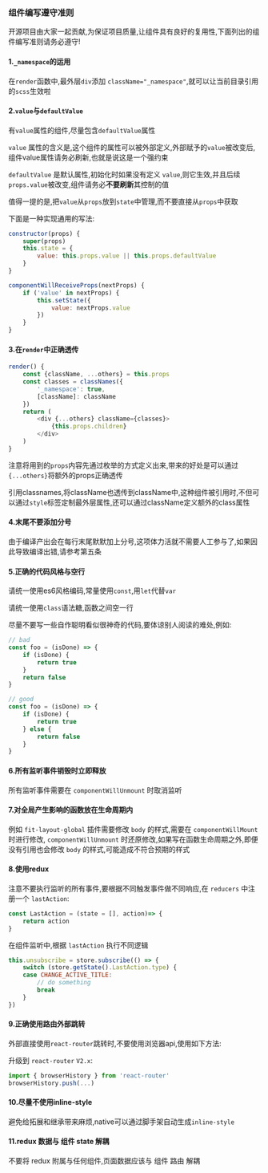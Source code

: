 ### 组件编写遵守准则

开源项目由大家一起贡献,为保证项目质量,让组件具有良好的复用性,下面列出的组件编写准则请务必遵守!

#### 1.`_namespace`的运用

在`render`函数中,最外层`div`添加 `className="_namespace"`,就可以让当前目录引用的`scss`生效啦

#### 2.`value`与`defaultValue`

有`value`属性的组件,尽量包含`defaultValue`属性

`value` 属性的含义是,这个组件的属性可以被外部定义,外部赋予的`value`被改变后,组件value属性请务必刷新,也就是说这是一个强约束

`defaultValue` 是默认属性,初始化时如果没有定义 `value`,则它生效,并且后续 `props.value`被改变,组件请务必**不要刷新**其控制的值

值得一提的是,把`value`从`props`放到`state`中管理,而不要直接从`props`中获取

下面是一种实现通用的写法:

~~~js
constructor(props) {
    super(props)
    this.state = {
        value: this.props.value || this.props.defaultValue
    }
}

componentWillReceiveProps(nextProps) {
    if ('value' in nextProps) {
        this.setState({
            value: nextProps.value
        })
    }
}
~~~

#### 3.在`render`中正确透传

~~~js
render() {
    const {className, ...others} = this.props
    const classes = classNames({
        '_namespace': true,
        [className]: className
    })
    return (
        <div {...others} className={classes}>
            {this.props.children}
        </div>
    )
}
~~~

注意将用到的`props`内容先通过枚举的方式定义出来,带来的好处是可以通过`{...others}`将额外的props正确透传

引用classnames,将className也透传到className中,这种组件被引用时,不但可以通过`style`标签定制最外层属性,还可以通过className定义额外的class属性

#### 4.末尾不要添加分号

由于编译产出会在每行末尾默默加上分号,这项体力活就不需要人工参与了,如果因此导致编译出错,请参考第五条

#### 5.正确的代码风格与空行

请统一使用es6风格编码,常量使用`const`,用`let`代替`var`

请统一使用`class`语法糖,函数之间空一行

尽量不要写一些自作聪明看似很神奇的代码,要体谅别人阅读的难处,例如:

~~~js
// bad
const foo = (isDone) => {
    if (isDone) {
        return true
    }
    return false
}

// good
const foo = (isDone) => {
    if (isDone) {
        return true
    } else {
        return false
    }
}
~~~

#### 6.所有监听事件销毁时立即释放

所有监听事件需要在 `componentWillUnmount` 时取消监听

#### 7.对全局产生影响的函数放在生命周期内

例如 `fit-layout-global` 插件需要修改 `body` 的样式,需要在 `componentWillMount` 时进行修改, `componentWillUnmount` 时还原修改,如果写在函数生命周期之外,即便没有引用也会修改 `body` 的样式,可能造成不符合预期的样式

#### 8.使用redux

注意不要执行监听的所有事件,要根据不同触发事件做不同响应,在 `reducers` 中注册一个 `lastAction`:

~~~js
const LastAction = (state = [], action)=> {
    return action
}
~~~

在组件监听中,根据 `lastAction` 执行不同逻辑
~~~js
this.unsubscribe = store.subscribe(() => {
    switch (store.getState().LastAction.type) {
    case CHANGE_ACTIVE_TITLE:
        // do something
        break
    }
})
~~~

#### 9.正确使用路由外部跳转

外部直接使用`react-router`跳转时,不要使用浏览器api,使用如下方法:

升级到 `react-router` `V2.x`:

~~~js
import { browserHistory } from 'react-router'
browserHistory.push(...)
~~~

#### 10.尽量不使用inline-style

避免给拓展和继承带来麻烦,native可以通过脚手架自动生成`inline-style`

#### 11.redux 数据与 组件 state 解耦

不要将 redux 附属与任何组件,页面数据应该与 组件 路由 解耦